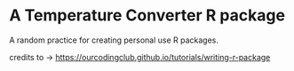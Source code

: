 # A Temperature Converter R package

A random practice for creating personal use R packages.

credits to -> https://ourcodingclub.github.io/tutorials/writing-r-package